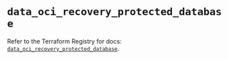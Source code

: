 # `data_oci_recovery_protected_database`

Refer to the Terraform Registry for docs: [`data_oci_recovery_protected_database`](https://registry.terraform.io/providers/oracle/oci/7.19.0/docs/data-sources/recovery_protected_database).
